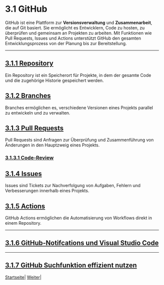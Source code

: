 # 3.1 GitHub

GitHub ist eine Plattform zur **Versionsverwaltung** und **Zusammenarbeit**, die auf Git basiert. Sie ermöglicht es Entwicklern, Code zu hosten, zu überprüfen und gemeinsam an Projekten zu arbeiten. Mit Funktionen wie Pull Requests, Issues und Actions unterstützt GitHub den gesamten Entwicklungsprozess von der Planung bis zur Bereitstellung.

---

## [3.1.1 Repository](1/README.md)

Ein Repository ist ein Speicherort für Projekte, in dem der gesamte Code und die zugehörige Historie gespeichert werden.

## [3.1.2 Branches](2/README.md)

Branches ermöglichen es, verschiedene Versionen eines Projekts parallel zu entwickeln und zu verwalten.

## [3.1.3 Pull Requests](3/README.md)

Pull Requests sind Anfragen zur Überprüfung und Zusammenführung von Änderungen in den Hauptzweig eines Projekts.

### [3.1.3.1 Code-Review](3/1/README.md)

## [3.1.4 Issues](4/README.md)

Issues sind Tickets zur Nachverfolgung von Aufgaben, Fehlern und Verbesserungen innerhalb eines Projekts.

## [3.1.5 Actions](5/README.md)

GitHub Actions ermöglichen die Automatisierung von Workflows direkt in einem Repository.

---

## [3.1.6 GitHub-Notifcations und Visual Studio Code](6/README.md)

---

## [3.1.7 GitHub Suchfunktion effizient nutzen](7/README.md)

[Startseite](../../README.md)| [Weiter](1/README.md)|
